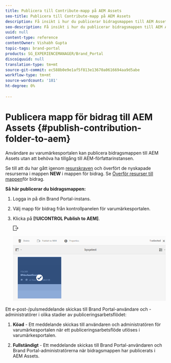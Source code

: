 ```yaml
---
title: Publicera till Contribute-mapp på AEM Assets
seo-title: Publicera till Contribute-mapp på AEM Assets
description: Få insikt i hur du publicerar bidragsmappen till AEM Assets i varumärkesportalen.
seo-description: Få insikt i hur du publicerar bidragsmappen till AEM Assets i varumärkesportalen.
uuid: null
content-type: reference
contentOwner: Vishabh Gupta
topic-tags: brand-portal
products: SG_EXPERIENCEMANAGER/Brand_Portal
discoiquuid: null
translation-type: tm+mt
source-git-commit: ec588b0e9e1af5f813e13670a0616694aa9d5abe
workflow-type: tm+mt
source-wordcount: '181'
ht-degree: 0%

---
```



# Publicera mapp för bidrag till AEM Assets {#publish-contribution-folder-to-aem}

Användare av varumärkesportalen kan publicera bidragsmappen till AEM Assets utan att behöva ha tillgång till AEM-författarinstansen.

Se till att du har gått igenom [resurskraven](brand-portal-download-asset-requirements.md) och överfört de nyskapade resurserna i mappen **NEW** i mappen för bidrag. Se [Överför resurser till mappen](brand-portal-upload-assets-to-contribution-folder.md)för bidrag.

**Så här publicerar du bidragsmappen:**

1. Logga in på din Brand Portal-instans.

1. Välj mapp för bidrag från kontrollpanelen för varumärkesportalen.
1. Klicka på **[!UICONTROL Publish to AEM]**.

   ![](assets/export.png)

   ![](assets/publish-contribution-folder-to-aem.png)

Ett e-post-/pulsmeddelande skickas till Brand Portal-användare och -administratörer i olika stadier av publiceringsarbetsflödet:
1. **Köad** - Ett meddelande skickas till användaren och administratören för varumärkesportalen när ett publiceringsarbetsflöde utlöses i varumärkesportalen.

1. **Fullständigt** - Ett meddelande skickas till Brand Portal-användaren och Brand Portal-administratörerna när bidragsmappen har publicerats i AEM Assets.


